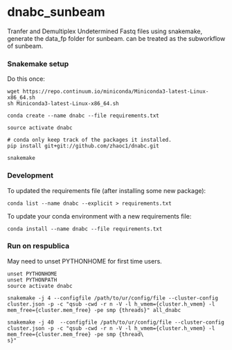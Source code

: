 # dnabc_sunbeam
Tranfer and Demultiplex Undetermined Fastq files using snakemake, generate the data_fp folder for sunbeam. 
can be treated as the subworkflow of sunbeam.

### Snakemake setup
Do this once:
```
wget https://repo.continuum.io/miniconda/Miniconda3-latest-Linux-x86_64.sh
sh Miniconda3-latest-Linux-x86_64.sh

conda create --name dnabc --file requirements.txt

source activate dnabc

# conda only keep track of the packages it installed. 
pip install git+git://github.com/zhaoc1/dnabc.git

snakemake
```

### Development

To updated the requirements file (after installing some new package):
```
conda list --name dnabc --explicit > requirements.txt
```

To update your conda environment with a new requirements file:
```
conda install --name dnabc --file requirements.txt
```

### Run on respublica

May need to unset PYTHONHOME for first time users.

```
unset PYTHONHOME
unset PYTHONPATH
source activate dnabc

snakemake -j 4 --configfile /path/to/ur/config/file --cluster-config cluster.json -p -c "qsub -cwd -r n -V -l h_vmem={cluster.h_vmem} -l mem_free={cluster.mem_free} -pe smp {threads}" all_dnabc

snakemake -j 40  --configfile /path/to/ur/config/file --cluster-config cluster.json -p -c "qsub -cwd -r n -V -l h_vmem={cluster.h_vmem} -l mem_free={cluster.mem_free} -pe smp {thread\
s}" 


```

